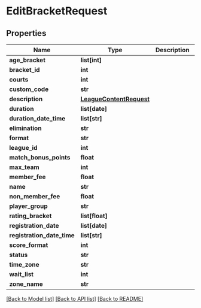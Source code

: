 # EditBracketRequest

## Properties
Name | Type | Description | Notes
------------ | ------------- | ------------- | -------------
**age_bracket** | **list[int]** |  | [optional] 
**bracket_id** | **int** |  | 
**courts** | **int** |  | 
**custom_code** | **str** |  | [optional] 
**description** | [**LeagueContentRequest**](LeagueContentRequest.md) |  | [optional] 
**duration** | **list[date]** |  | [optional] 
**duration_date_time** | **list[str]** |  | [optional] 
**elimination** | **str** |  | [optional] 
**format** | **str** |  | [optional] 
**league_id** | **int** |  | 
**match_bonus_points** | **float** |  | [optional] 
**max_team** | **int** |  | [optional] 
**member_fee** | **float** |  | [optional] 
**name** | **str** |  | [optional] 
**non_member_fee** | **float** |  | 
**player_group** | **str** |  | [optional] 
**rating_bracket** | **list[float]** |  | [optional] 
**registration_date** | **list[date]** |  | [optional] 
**registration_date_time** | **list[str]** |  | [optional] 
**score_format** | **int** |  | 
**status** | **str** |  | [optional] 
**time_zone** | **str** |  | [optional] 
**wait_list** | **int** |  | 
**zone_name** | **str** |  | [optional] 

[[Back to Model list]](../README.md#documentation-for-models) [[Back to API list]](../README.md#documentation-for-api-endpoints) [[Back to README]](../README.md)

